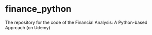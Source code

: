# finance_python
The repository for the code of the Financial Analysis: A Python-based Approach (on Udemy)
